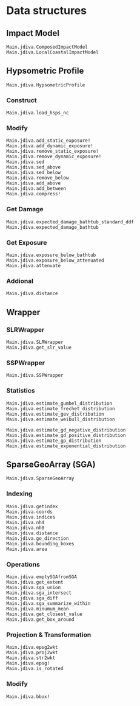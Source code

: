 # Data structures
## Impact Model
```@docs
Main.jdiva.ComposedImpactModel
Main.jdiva.LocalCoastalImpactModel
```

## Hypsometric Profile

```@docs
Main.jdiva.HypsometricProfile
```

### Construct
```@docs
Main.jdiva.load_hsps_nc
```

### Modify
```@docs
Main.jdiva.add_static_exposure!
Main.jdiva.add_dynamic_exposure!
Main.jdiva.remove_static_exposure!
Main.jdiva.remove_dynamic_exposure!
Main.jdiva.sed
Main.jdiva.sed_above
Main.jdiva.sed_below
Main.jdiva.remove_below
Main.jdiva.add_above
Main.jdiva.add_between
Main.jdiva.compress!
```

### Get Damage
```@docs
Main.jdiva.expected_damage_bathtub_standard_ddf
Main.jdiva.expected_damage_bathtub
```

### Get Exposure
```@docs
Main.jdiva.exposure_below_bathtub
Main.jdiva.exposure_below_attenuated
Main.jdiva.attenuate
```

### Addional
```
Main.jdiva.distance
```

## Wrapper
### SLRWrapper
```@docs
Main.jdiva.SLRWrapper
Main.jdiva.get_slr_value
```

### SSPWrapper
```@docs
Main.jdiva.SSPWrapper
```

### Statistics

```@docs
Main.jdiva.estimate_gumbel_distribution
Main.jdiva.estimate_frechet_distribution
Main.jdiva.estimate_gev_distribution
Main.jdiva.estimate_weibull_distribution

Main.jdiva.estimate_gd_negative_distribution
Main.jdiva.estimate_gd_positive_distribution
Main.jdiva.estimate_gp_distribution
Main.jdiva.estimate_exponential_distribution
```

## SparseGeoArray (SGA)
```@docs
Main.jdiva.SparseGeoArray
```

### Indexing
```@docs
Main.jdiva.getindex
Main.jdiva.coords
Main.jdiva.indices
Main.jdiva.nh4
Main.jdiva.nh8
Main.jdiva.distance
Main.jdiva.go_direction
Main.jdiva.bounding_boxes
Main.jdiva.area
```

### Operations
```@docs
Main.jdiva.emptySGAfromSGA
Main.jdiva.get_extent
Main.jdiva.sga_union
Main.jdiva.sga_intersect
Main.jdiva.sga_diff
Main.jdiva.sga_summarize_within
Main.jdiva.minumum_mean
Main.jdiva.get_closest_value
Main.jdiva.get_box_around
```

### Projection & Transformation
```@docs
Main.jdiva.epsg2wkt
Main.jdiva.proj2wkt
Main.jdiva.str2wkt
Main.jdiva.epsg!
Main.jdiva.is_rotated
```

### Modify
```@docs
Main.jdiva.bbox!
```






